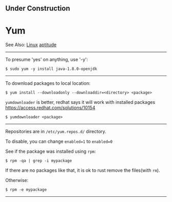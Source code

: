 
## Under Construction

# Yum

See Also:
 [Linux](Linux.md)
 [aptitude](aptitude.md)


---

To presume 'yes' on anything, use '-y':

    $ sudo yum -y install java-1.8.0-openjdk

---

To download packages to local location:

    $ yum install --downloadonly --downloaddir=<directory> <package>

```yumdownloader``` is better, redhat says it will work with installed packages
https://access.redhat.com/solutions/10154

    $ yumdownloader <package>
    
---

Repositories are in `/etc/yum.repos.d/` directory.

To disable, you can change `enabled=1` to `enabled=0`

See if the package was installed using `rpm`:

    $ rpm -qa | grep -i mypackage
    
If there are no packages like that, it is ok to rust remove the files(with `rm`).    

Otherwise:

    $ rpm -e mypackage
    
---
